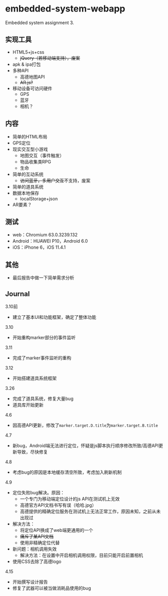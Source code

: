 # embedded-system-webapp
Embedded system assignment 3.

## 实现工具
* HTML5+js+css
    * <del>jQuery（若移动端支持），废案</del>
* apk & ipa打包
* 多种API
    * 高德地图API
    * <del>AR.js?</del>
* 移动设备可访问硬件
    * GPS
    * 蓝牙
    * 相机？

## 内容
* 简单的HTML布局
* GPS定位
* 现实交互型小游戏
    * 地图交互（事件触发）
    * 物品收集类RPG
    * 生命
* 简单的互动系统
    * <del>访问蓝牙，多用户交互</del>不支持，废案
* 简单的道具系统
* 数据本地保存
    * localStorage+json
* AR要素？

## 测试
* web：Chromium 63.0.3239.132
* Android：HUAWEI P10，Android 6.0
* iOS：iPhone 6，iOS 11.4.1

## 其他
* 最后报告中做一下简单需求分析

## Journal
3.10前
* 建立了基本UI和功能框架，确定了整体功能

3.10
* 开始重构marker部分的事件监听

3.11
* 完成了marker事件监听的重构

3.12
* 开始搭建道具系统框架

3.26
* 完成了道具系统，修复大量bug
* 道具库开始更新

4.6
* 因高德API更新，修改了`marker.target.D.title`为`marker.target.B.title`

4.7
* 新bug，Android端无法进行定位，怀疑是js脚本执行顺序修改所致/高德API更新导致，尽快修复

4.8
* 考虑bug的原因是本地缓存清空所致，考虑加入刷新机制

4.9
* 定位失败bug解决。原因：
    * 一个专门为移动端定位设计的js API在测试机上无效
    * 高德官方API文档书写有误（哈哈.jpg）
    * 高德提供的精确定位服务在测试机上无法正常工作，原因未知，之前从未出现过
* 解决方法：
    * 将定位API换成了web端更通用的一个
    * <del>痛斥了某API文档</del>
    * 使用非精确定位代替
* 新问题：相机调用失效
    * 解决方法：在设置中开启相机调用权限，目前只能开启前置相机
* 使用CSS去除了高德logo

4.15
* 开始撰写设计报告
* 修复了武器可以被当做消耗品使用的bug